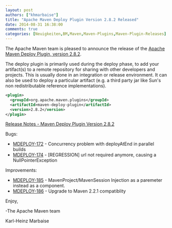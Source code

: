 ```yaml
---
layout: post
authors: ["khmarbaise"]
title: "Apache Maven Deploy Plugin Version 2.8.2 Released"
date: 2014-08-31 16:38:00
comments: true
categories: [Neuigkeiten,BM,Maven,Maven-Plugins,Maven-Plugin-Releases]
---
```

The Apache Maven team is pleased to announce the release of the 
[Apache Maven Deploy Plugin, version 2.8.2](https://maven.apache.org/plugins/maven-deploy-plugin/).

The deploy plugin is primarily used during the deploy phase, to add your
artifact(s) to a remote repository for sharing with other developers and
projects. This is usually done in an integration or release environment. It can
also be used to deploy a particular artifact (e.g. a third party jar like Sun's
non redistributable reference implementations).

```xml
<plugin>
  <groupId>org.apache.maven.plugins</groupId>
  <artifactId>maven-deploy-plugin</artifactId>
  <version>2.8.2</version>
</plugin>
```
<!-- more -->

[Release Notes - Maven Deploy Plugin Version 2.8.2](http://jira.codehaus.org/secure/ReleaseNote.jspa?projectId=11131&version=19617)

Bugs:

 * [MDEPLOY-172](https://issues.apache.org/jira/browse/MDEPLOY-172) - Concurrency problem with deployAtEnd in parallel builds
 * [MDEPLOY-174](https://issues.apache.org/jira/browse/MDEPLOY-174) - [REGRESSION] url not required anymore, causing a NullPointerException

Improvements:

 * [MDEPLOY-185](https://issues.apache.org/jira/browse/MDEPLOY-185) - MavenProject/MavenSession Injection as a paremeter instead as a component.
 * [MDEPLOY-186](https://issues.apache.org/jira/browse/MDEPLOY-186) - Upgrade to Maven 2.2.1 compatiblity


Enjoy,

-The Apache Maven team

Karl-Heinz Marbaise
